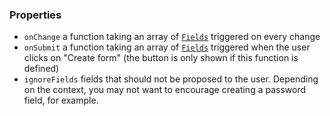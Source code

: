 ### Properties

* `onChange` a function taking an array of [`Fields`](https://github.com/idris-maps/svelte-parts/blob/master/packages/form/index.d.ts) triggered on every change
* `onSubmit` a function taking an array of [`Fields`](https://github.com/idris-maps/svelte-parts/blob/master/packages/form/index.d.ts) triggered when the user clicks on "Create form" (the button is only shown if this function is defined)
* `ignoreFields` fields that should not be proposed to the user. Depending on the context, you may not want to encourage creating a password field, for example.
